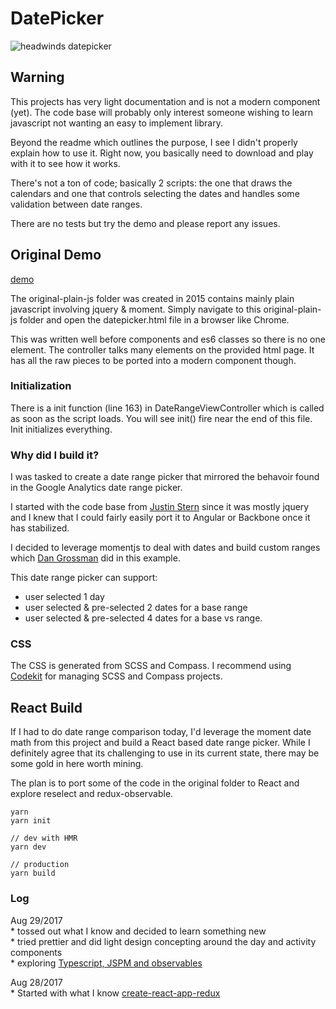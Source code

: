 # DatePicker

![headwinds datepicker](http://www.headwinds.net/lab/daterangepicker/images/daterangepicker.png)

## Warning 

This projects has very light documentation and is not a modern component (yet). The code base will probably only interest someone wishing to learn javascript not wanting an easy to implement library.

Beyond the readme which outlines the purpose, I see I didn't properly explain how to use it. Right now, you basically need to download and play with it to see how it works.

There's not a ton of code; basically 2 scripts: the one that draws the calendars and one that controls selecting the dates and handles some validation between date ranges.

There are no tests but try the demo and please report any issues. 

## Original Demo

[demo](http://headwinds.net/lab/daterangepicker/datepicker.html)

The original-plain-js folder was created in 2015 contains mainly plain javascript involving jquery & moment. Simply navigate to this original-plain-js folder and open the datepicker.html file in a browser like Chrome.

This was written well before components and es6 classes so there is no one element. The controller talks many elements on the provided html page. It has all the raw pieces to be ported into a modern component though.


### Initialization

There is a init function (line 163) in DateRangeViewController which is called as soon as the script loads. You will see init() fire near the end of this file. Init initializes everything.

### Why did I build it?

I was tasked to create a date range picker that mirrored the behavoir found in the Google Analytics date range picker. 
 
I started with the code base from [Justin Stern](http://foxrunsoftware.github.com/DatePicker/) since it was mostly jquery and I knew that I could fairly easily port it to Angular or Backbone once it has stabilized. 

I decided to leverage momentjs to deal with dates and build custom ranges which [Dan Grossman](http://www.dangrossman.info/2012/08/20/a-date-range-picker-for-twitter-bootstrap/) did in this example.

This date range picker can support:

* user selected 1 day
* user selected & pre-selected 2 dates for a base range
* user selected & pre-selected 4 dates for a base vs range. 


### CSS

The CSS is generated from SCSS and Compass. I recommend using [Codekit](https://incident57.com/codekit/) for managing SCSS and Compass projects.

## React Build

If I had to do date range comparison today, I'd leverage the moment date math from this project and build a React based date range picker. While I definitely agree that its challenging to use in its current state, there may be some gold in here worth mining.

The plan is to port some of the code in the original folder to React and explore reselect and redux-observable. 

```
yarn 
yarn init

// dev with HMR
yarn dev

// production
yarn build

```

### Log


Aug 29/2017      
    * tossed out what I know and decided to learn something new     
    * tried prettier and did light design concepting around the day and activity components       
    * exploring [Typescript, JSPM and observables](https://github.com/piotrwitek/react-redux-typescript-starter-kit)

Aug 28/2017      
    * Started with what I know [create-react-app-redux](https://github.com/notrab/create-react-app-redux)     
